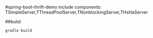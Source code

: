 #spring-boot-thrift-demo
include components: TSimpleServer,TThreadPoolServer,TNonblockingServer,THsHaServer

##bulid
``` 
gradle build
```